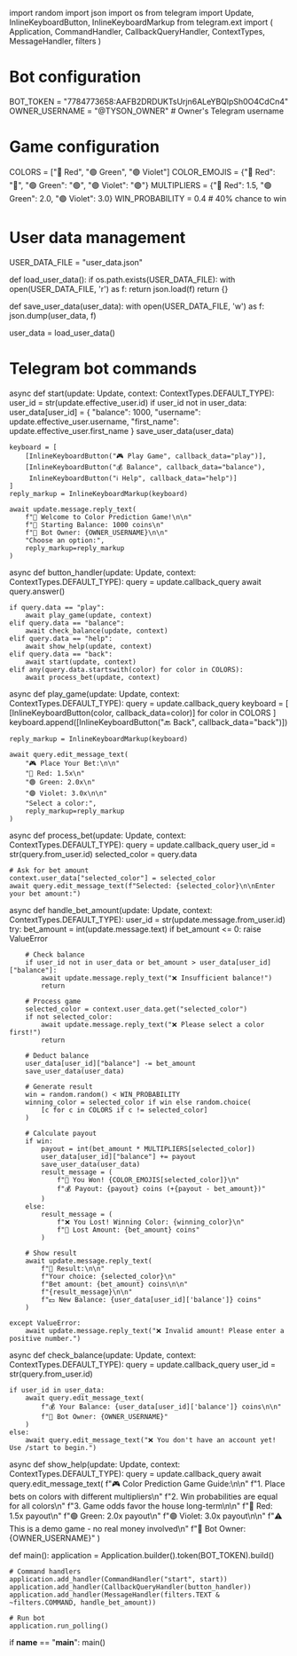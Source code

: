 import random
import json
import os
from telegram import Update, InlineKeyboardButton, InlineKeyboardMarkup
from telegram.ext import (
    Application,
    CommandHandler,
    CallbackQueryHandler,
    ContextTypes,
    MessageHandler,
    filters
)

# Bot configuration
BOT_TOKEN = "7784773658:AAFB2DRDUKTsUrjn6ALeYBQlpSh0O4CdCn4"
OWNER_USERNAME = "@TYSON_OWNER"  # Owner's Telegram username

# Game configuration
COLORS = ["🔴 Red", "🟢 Green", "🟣 Violet"]
COLOR_EMOJIS = {"🔴 Red": "🔴", "🟢 Green": "🟢", "🟣 Violet": "🟣"}
MULTIPLIERS = {"🔴 Red": 1.5, "🟢 Green": 2.0, "🟣 Violet": 3.0}
WIN_PROBABILITY = 0.4  # 40% chance to win

# User data management
USER_DATA_FILE = "user_data.json"

def load_user_data():
    if os.path.exists(USER_DATA_FILE):
        with open(USER_DATA_FILE, 'r') as f:
            return json.load(f)
    return {}

def save_user_data(user_data):
    with open(USER_DATA_FILE, 'w') as f:
        json.dump(user_data, f)

user_data = load_user_data()

# Telegram bot commands
async def start(update: Update, context: ContextTypes.DEFAULT_TYPE):
    user_id = str(update.effective_user.id)
    if user_id not in user_data:
        user_data[user_id] = {
            "balance": 1000,
            "username": update.effective_user.username,
            "first_name": update.effective_user.first_name
        }
        save_user_data(user_data)
    
    keyboard = [
        [InlineKeyboardButton("🎮 Play Game", callback_data="play")],
        [InlineKeyboardButton("💰 Balance", callback_data="balance"),
         InlineKeyboardButton("ℹ️ Help", callback_data="help")]
    ]
    reply_markup = InlineKeyboardMarkup(keyboard)
    
    await update.message.reply_text(
        f"🎉 Welcome to Color Prediction Game!\n\n"
        f"🏦 Starting Balance: 1000 coins\n"
        f"👑 Bot Owner: {OWNER_USERNAME}\n\n"
        "Choose an option:",
        reply_markup=reply_markup
    )

async def button_handler(update: Update, context: ContextTypes.DEFAULT_TYPE):
    query = update.callback_query
    await query.answer()
    
    if query.data == "play":
        await play_game(update, context)
    elif query.data == "balance":
        await check_balance(update, context)
    elif query.data == "help":
        await show_help(update, context)
    elif query.data == "back":
        await start(update, context)
    elif any(query.data.startswith(color) for color in COLORS):
        await process_bet(update, context)

async def play_game(update: Update, context: ContextTypes.DEFAULT_TYPE):
    query = update.callback_query
    keyboard = [
        [InlineKeyboardButton(color, callback_data=color)] for color in COLORS
    ]
    keyboard.append([InlineKeyboardButton("🔙 Back", callback_data="back")])
    
    reply_markup = InlineKeyboardMarkup(keyboard)
    
    await query.edit_message_text(
        "🎮 Place Your Bet:\n\n"
        "🔴 Red: 1.5x\n"
        "🟢 Green: 2.0x\n"
        "🟣 Violet: 3.0x\n\n"
        "Select a color:",
        reply_markup=reply_markup
    )

async def process_bet(update: Update, context: ContextTypes.DEFAULT_TYPE):
    query = update.callback_query
    user_id = str(query.from_user.id)
    selected_color = query.data
    
    # Ask for bet amount
    context.user_data["selected_color"] = selected_color
    await query.edit_message_text(f"Selected: {selected_color}\n\nEnter your bet amount:")

async def handle_bet_amount(update: Update, context: ContextTypes.DEFAULT_TYPE):
    user_id = str(update.message.from_user.id)
    try:
        bet_amount = int(update.message.text)
        if bet_amount <= 0:
            raise ValueError
        
        # Check balance
        if user_id not in user_data or bet_amount > user_data[user_id]["balance"]:
            await update.message.reply_text("❌ Insufficient balance!")
            return
        
        # Process game
        selected_color = context.user_data.get("selected_color")
        if not selected_color:
            await update.message.reply_text("❌ Please select a color first!")
            return
        
        # Deduct balance
        user_data[user_id]["balance"] -= bet_amount
        save_user_data(user_data)
        
        # Generate result
        win = random.random() < WIN_PROBABILITY
        winning_color = selected_color if win else random.choice(
            [c for c in COLORS if c != selected_color]
        )
        
        # Calculate payout
        if win:
            payout = int(bet_amount * MULTIPLIERS[selected_color])
            user_data[user_id]["balance"] += payout
            save_user_data(user_data)
            result_message = (
                f"🎉 You Won! {COLOR_EMOJIS[selected_color]}\n"
                f"💰 Payout: {payout} coins (+{payout - bet_amount})"
            )
        else:
            result_message = (
                f"❌ You Lost! Winning Color: {winning_color}\n"
                f"💸 Lost Amount: {bet_amount} coins"
            )
        
        # Show result
        await update.message.reply_text(
            f"🏁 Result:\n\n"
            f"Your choice: {selected_color}\n"
            f"Bet amount: {bet_amount} coins\n\n"
            f"{result_message}\n\n"
            f"💵 New Balance: {user_data[user_id]['balance']} coins"
        )
        
    except ValueError:
        await update.message.reply_text("❌ Invalid amount! Please enter a positive number.")

async def check_balance(update: Update, context: ContextTypes.DEFAULT_TYPE):
    query = update.callback_query
    user_id = str(query.from_user.id)
    
    if user_id in user_data:
        await query.edit_message_text(
            f"💰 Your Balance: {user_data[user_id]['balance']} coins\n\n"
            f"👑 Bot Owner: {OWNER_USERNAME}"
        )
    else:
        await query.edit_message_text("❌ You don't have an account yet! Use /start to begin.")

async def show_help(update: Update, context: ContextTypes.DEFAULT_TYPE):
    query = update.callback_query
    await query.edit_message_text(
        f"🎮 Color Prediction Game Guide:\n\n"
        f"1. Place bets on colors with different multipliers\n"
        f"2. Win probabilities are equal for all colors\n"
        f"3. Game odds favor the house long-term\n\n"
        f"🔴 Red: 1.5x payout\n"
        f"🟢 Green: 2.0x payout\n"
        f"🟣 Violet: 3.0x payout\n\n"
        f"⚠️ This is a demo game - no real money involved\n"
        f"👑 Bot Owner: {OWNER_USERNAME}"
    )

def main():
    application = Application.builder().token(BOT_TOKEN).build()
    
    # Command handlers
    application.add_handler(CommandHandler("start", start))
    application.add_handler(CallbackQueryHandler(button_handler))
    application.add_handler(MessageHandler(filters.TEXT & ~filters.COMMAND, handle_bet_amount))
    
    # Run bot
    application.run_polling()

if __name__ == "__main__":
    main()
